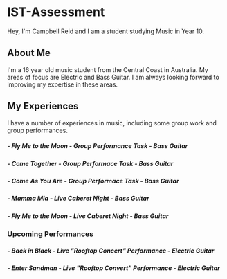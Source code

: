 # IST-Assessment

Hey, I'm Campbell Reid and I am a student studying Music in Year 10.

## About Me

I'm a 16 year old music student from the Central Coast in Australia. My areas of focus are Electric and Bass Guitar. I am always looking forward to improving my expertise in these areas.

## My Experiences

I have a number of experiences in music, including some group work and group performances.

##### - Fly Me to the Moon - Group Performance Task - Bass Guitar
##### - Come Together - Group Performace Task - Bass Guitar
##### - Come As You Are - Group Performace Task - Bass Guitar
##### - Mamma Mia - Live Caberet Night - Bass Guitar
##### - Fly Me to the Moon - Live Caberet Night - Bass Guitar

### Upcoming Performances

##### - Back in Black - Live "Rooftop Concert" Performance - Electric Guitar
##### - Enter Sandman - Live "Rooftop Convert" Performance - Electric Guitar

